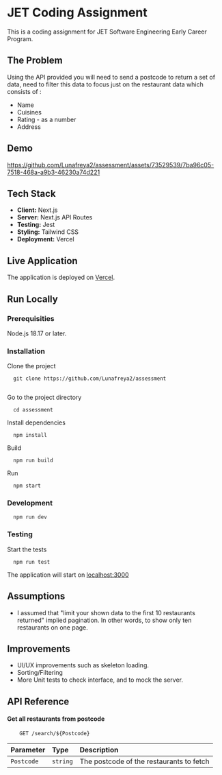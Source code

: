 
# JET Coding Assignment

This is a coding assignment for JET Software Engineering Early Career Program.


## The Problem

Using the API provided you will need to send a postcode to return a set of data,
need to filter this data to focus just on the restaurant data which consists of :
- Name
- Cuisines
- Rating - as a number
- Address

## Demo
https://github.com/Lunafreya2/assessment/assets/73529539/7ba96c05-7518-468a-a9b3-46230a74d221

## Tech Stack

- **Client:** Next.js
- **Server:** Next.js API Routes
- **Testing:** Jest
- **Styling:** Tailwind CSS
- **Deployment:** Vercel


## Live Application

The application is deployed on [Vercel](https://assessment-dusky-two.vercel.app/).

## Run Locally

### Prerequisities 

Node.js 18.17 or later.

### Installation

Clone the project

```
  git clone https://github.com/Lunafreya2/assessment
  
```

Go to the project directory

```
  cd assessment
```

Install dependencies

```
  npm install
```

Build

```
  npm run build
```
Run

```
  npm start
```


### Development 

```
  npm run dev
```
### Testing

Start the tests

```
  npm run test
```

The application will start on [localhost:3000](http://localhost:3000)





## Assumptions

- I assumed that "limit your shown data to the first 10 restaurants returned" implied pagination. In other words, to show only ten restaurants on one page.
## Improvements

- UI/UX improvements such as skeleton loading.
- Sorting/Filtering
- More Unit tests to check interface, and to mock the server.

## API Reference

#### Get all restaurants from postcode

```
    GET /search/${Postcode}
```

| Parameter | Type     | Description                       |
| :-------- | :------- | :-------------------------------- |
| `Postcode`      | `string` | The postcode of the restaurants to fetch |


